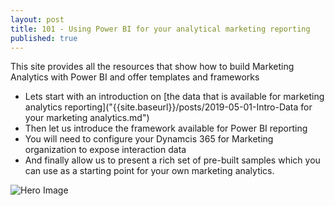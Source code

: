 ```yaml
---
layout: post
title: 101 - Using Power BI for your analytical marketing reporting
published: true
---
```


This site provides all the resources that show how to build Marketing Analytics with Power BI and offer templates and frameworks

- Lets start with an introduction on [the data that is available for marketing analytics reporting]("{{site.baseurl}}/posts/2019-05-01-Intro-Data for your marketing analytics.md")
- Then let us introduce the framework available for Power BI reporting 
- You will need to configure your Dynamcis 365 for Marketing organization to expose interaction data 
- And finally allow us to present a rich set of pre-built samples  which you can use as a  starting point for your own marketing analytics.   

![Hero Image]({{site.baseurl}}/images/Overview-Hero1.png)
